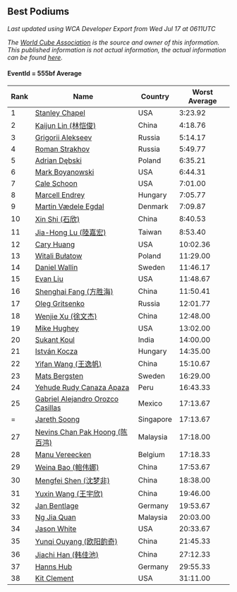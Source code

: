 ## Best Podiums

*Last updated using WCA Developer Export from Wed Jul 17 at 0611UTC*

*The [World Cube Association](https://www.worldcubeassociation.org) is the source and owner of this information. This published information is not actual information, the actual information can be found [here](https://www.worldcubeassociation.org/results).*

#### EventId = 555bf Average

|Rank|Name|Country|Worst Average|  
|--|--|--|--|  
|1|[Stanley Chapel](https://www.worldcubeassociation.org/persons/2016CHAP04)|USA|3:23.92|  
|2|[Kaijun Lin (林恺俊)](https://www.worldcubeassociation.org/persons/2013LINK01)|China|4:18.76|  
|3|[Grigorii Alekseev](https://www.worldcubeassociation.org/persons/2015ALEK01)|Russia|5:14.17|  
|4|[Roman Strakhov](https://www.worldcubeassociation.org/persons/2012STRA02)|Russia|5:49.77|  
|5|[Adrian Dębski](https://www.worldcubeassociation.org/persons/2017DEBS01)|Poland|6:35.21|  
|6|[Mark Boyanowski](https://www.worldcubeassociation.org/persons/2014BOYA01)|USA|6:44.31|  
|7|[Cale Schoon](https://www.worldcubeassociation.org/persons/2014SCHO02)|USA|7:01.00|  
|8|[Marcell Endrey](https://www.worldcubeassociation.org/persons/2007ENDR01)|Hungary|7:05.77|  
|9|[Martin Vædele Egdal](https://www.worldcubeassociation.org/persons/2013EGDA02)|Denmark|7:09.87|  
|10|[Xin Shi (石欣)](https://www.worldcubeassociation.org/persons/2010SHIX01)|China|8:40.53|  
|11|[Jia-Hong Lu (陸嘉宏)](https://www.worldcubeassociation.org/persons/2007LUJI01)|Taiwan|8:53.40|  
|12|[Cary Huang](https://www.worldcubeassociation.org/persons/2015HUAN48)|USA|10:02.36|  
|13|[Witali Bułatow](https://www.worldcubeassociation.org/persons/2015BUAT01)|Poland|11:29.00|  
|14|[Daniel Wallin](https://www.worldcubeassociation.org/persons/2013WALL03)|Sweden|11:46.17|  
|15|[Evan Liu](https://www.worldcubeassociation.org/persons/2009LIUE01)|USA|11:48.67|  
|16|[Shenghai Fang (方胜海)](https://www.worldcubeassociation.org/persons/2016FANG01)|China|11:50.41|  
|17|[Oleg Gritsenko](https://www.worldcubeassociation.org/persons/2011GRIT01)|Russia|12:01.77|  
|18|[Wenjie Xu (徐文杰)](https://www.worldcubeassociation.org/persons/2016XUWE02)|China|12:48.00|  
|19|[Mike Hughey](https://www.worldcubeassociation.org/persons/2007HUGH01)|USA|13:02.00|  
|20|[Sukant Koul](https://www.worldcubeassociation.org/persons/2014KOUL01)|India|14:00.00|  
|21|[István Kocza](https://www.worldcubeassociation.org/persons/2005KOCZ01)|Hungary|14:35.00|  
|22|[Yifan Wang (王逸帆)](https://www.worldcubeassociation.org/persons/2017WANY29)|China|15:10.67|  
|23|[Mats Bergsten](https://www.worldcubeassociation.org/persons/2008BERG04)|Sweden|16:29.00|  
|24|[Yehude Rudy Canaza Apaza](https://www.worldcubeassociation.org/persons/2013APAZ01)|Peru|16:43.33|  
|25|[Gabriel Alejandro Orozco Casillas](https://www.worldcubeassociation.org/persons/2008CASI01)|Mexico|17:13.67|  
|=|[Jareth Soong](https://www.worldcubeassociation.org/persons/2016SOON01)|Singapore|17:13.67|  
|27|[Nevins Chan Pak Hoong (陈百鸿)](https://www.worldcubeassociation.org/persons/2010CHAN20)|Malaysia|17:18.00|  
|28|[Manu Vereecken](https://www.worldcubeassociation.org/persons/2010VERE01)|Belgium|17:18.33|  
|29|[Weina Bao (鲍伟娜)](https://www.worldcubeassociation.org/persons/2015BAOW01)|China|17:53.67|  
|30|[Mengfei Shen (沈梦非)](https://www.worldcubeassociation.org/persons/2018SHEN07)|China|18:38.00|  
|31|[Yuxin Wang (王宇欣)](https://www.worldcubeassociation.org/persons/2009WANG62)|China|19:46.00|  
|32|[Jan Bentlage](https://www.worldcubeassociation.org/persons/2010BENT01)|Germany|19:53.67|  
|33|[Ng Jia Quan](https://www.worldcubeassociation.org/persons/2015QUAN03)|Malaysia|20:03.00|  
|34|[Jason White](https://www.worldcubeassociation.org/persons/2016WHIT16)|USA|20:33.67|  
|35|[Yunqi Ouyang (欧阳韵奇)](https://www.worldcubeassociation.org/persons/2007YUNQ01)|China|21:45.33|  
|36|[Jiachi Han (韩佳池)](https://www.worldcubeassociation.org/persons/2014HANJ02)|China|27:12.33|  
|37|[Hanns Hub](https://www.worldcubeassociation.org/persons/2013HUBH01)|Germany|29:55.33|  
|38|[Kit Clement](https://www.worldcubeassociation.org/persons/2008CLEM01)|USA|31:11.00|  
